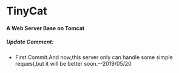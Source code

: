 # TinyCat

#### A Web Server Base on Tomcat

##### Update Comment:

* First Commit.And now,this server only can handle some simple request,but it will be better soon.--2019/05/20
